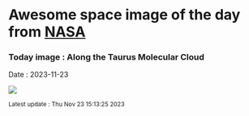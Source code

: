 
# Awesome space image of the day from [NASA](https://api.nasa.gov/)

### Today image : Along the Taurus Molecular Cloud
Date : 2023-11-23

![](https://apod.nasa.gov/apod/image/2311/ngc1555wide1024.jpg)

<small>Latest update : Thu Nov 23 15:13:25 2023</small>
        